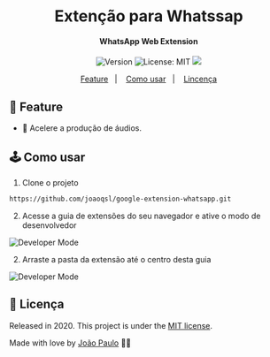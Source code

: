 <h1 align="center">Extenção para Whatssap</h1>

<h4 align="center">WhatsApp Web Extension</h4>

<p align="center">
    <img alt="Version" src="https://img.shields.io/badge/version-1.0.0-success" />
    <img alt="License: MIT" src="https://img.shields.io/badge/License-MIT-9cf" />
    <a aria-label="João" href="https://www.instagram.com/joaopaulo.316">
        <img src="https://img.shields.io/badge/João-Follow-green?logo=instagram&style=social"></img>
    </a>
</p>

<p align="center">
  <a href="#rocket-feature">Feature</a>&nbsp;&nbsp;&nbsp;|&nbsp;&nbsp;&nbsp;
  <a href="#joystick-como-usar">Como usar</a>&nbsp;&nbsp;&nbsp;|&nbsp;&nbsp;&nbsp;
  <a href="#memo-licença">Lincença</a>
</p>

## :rocket: Feature

* :runner: Acelere a produção de áudios.

## :joystick: Como usar

1. Clone o projeto

```sh
https://github.com/joaoqsl/google-extension-whatsapp.git
```

2. Acesse a guia de extensões do seu navegador e ative o modo de desenvolvedor

<img src="https://github.com/joaoqsl/google-extension-whatsapp/blob/master/images/devmode.jpg" alt="Developer Mode"/>


2. Arraste a pasta da extensão até o centro desta guia

<img src="https://github.com/joaoqsl/google-extension-whatsapp/blob/master/images/folder.jpg" alt="Developer Mode"/>

## :memo: Licença

Released in 2020.
This project is under the [MIT license](https://github.com/LauraBeatris/foodfy/master/LICENSE).

Made with love by [João Paulo](https://github.com/joaoqsl) 💜🚀


